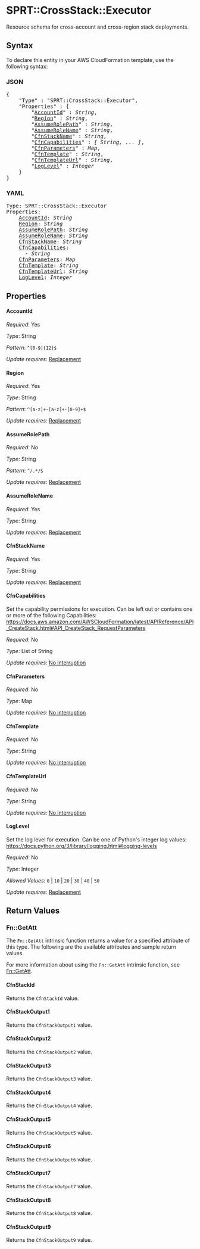 # SPRT::CrossStack::Executor

Resource schema for cross-account and cross-region stack deployments.

## Syntax

To declare this entity in your AWS CloudFormation template, use the following syntax:

### JSON

<pre>
{
    "Type" : "SPRT::CrossStack::Executor",
    "Properties" : {
        "<a href="#accountid" title="AccountId">AccountId</a>" : <i>String</i>,
        "<a href="#region" title="Region">Region</a>" : <i>String</i>,
        "<a href="#assumerolepath" title="AssumeRolePath">AssumeRolePath</a>" : <i>String</i>,
        "<a href="#assumerolename" title="AssumeRoleName">AssumeRoleName</a>" : <i>String</i>,
        "<a href="#cfnstackname" title="CfnStackName">CfnStackName</a>" : <i>String</i>,
        "<a href="#cfncapabilities" title="CfnCapabilities">CfnCapabilities</a>" : <i>[ String, ... ]</i>,
        "<a href="#cfnparameters" title="CfnParameters">CfnParameters</a>" : <i>Map</i>,
        "<a href="#cfntemplate" title="CfnTemplate">CfnTemplate</a>" : <i>String</i>,
        "<a href="#cfntemplateurl" title="CfnTemplateUrl">CfnTemplateUrl</a>" : <i>String</i>,
        "<a href="#loglevel" title="LogLevel">LogLevel</a>" : <i>Integer</i>
    }
}
</pre>

### YAML

<pre>
Type: SPRT::CrossStack::Executor
Properties:
    <a href="#accountid" title="AccountId">AccountId</a>: <i>String</i>
    <a href="#region" title="Region">Region</a>: <i>String</i>
    <a href="#assumerolepath" title="AssumeRolePath">AssumeRolePath</a>: <i>String</i>
    <a href="#assumerolename" title="AssumeRoleName">AssumeRoleName</a>: <i>String</i>
    <a href="#cfnstackname" title="CfnStackName">CfnStackName</a>: <i>String</i>
    <a href="#cfncapabilities" title="CfnCapabilities">CfnCapabilities</a>: <i>
      - String</i>
    <a href="#cfnparameters" title="CfnParameters">CfnParameters</a>: <i>Map</i>
    <a href="#cfntemplate" title="CfnTemplate">CfnTemplate</a>: <i>String</i>
    <a href="#cfntemplateurl" title="CfnTemplateUrl">CfnTemplateUrl</a>: <i>String</i>
    <a href="#loglevel" title="LogLevel">LogLevel</a>: <i>Integer</i>
</pre>

## Properties

#### AccountId

_Required_: Yes

_Type_: String

_Pattern_: <code>^[0-9]{12}$</code>

_Update requires_: [Replacement](https://docs.aws.amazon.com/AWSCloudFormation/latest/UserGuide/using-cfn-updating-stacks-update-behaviors.html#update-replacement)

#### Region

_Required_: Yes

_Type_: String

_Pattern_: <code>^[a-z]+-[a-z]+-[0-9]+$</code>

_Update requires_: [Replacement](https://docs.aws.amazon.com/AWSCloudFormation/latest/UserGuide/using-cfn-updating-stacks-update-behaviors.html#update-replacement)

#### AssumeRolePath

_Required_: No

_Type_: String

_Pattern_: <code>^/.*/$</code>

_Update requires_: [Replacement](https://docs.aws.amazon.com/AWSCloudFormation/latest/UserGuide/using-cfn-updating-stacks-update-behaviors.html#update-replacement)

#### AssumeRoleName

_Required_: Yes

_Type_: String

_Update requires_: [Replacement](https://docs.aws.amazon.com/AWSCloudFormation/latest/UserGuide/using-cfn-updating-stacks-update-behaviors.html#update-replacement)

#### CfnStackName

_Required_: Yes

_Type_: String

_Update requires_: [Replacement](https://docs.aws.amazon.com/AWSCloudFormation/latest/UserGuide/using-cfn-updating-stacks-update-behaviors.html#update-replacement)

#### CfnCapabilities

Set the capability permissions for execution. Can be left out or contains one or more of the following Capabilities: https://docs.aws.amazon.com/AWSCloudFormation/latest/APIReference/API_CreateStack.html#API_CreateStack_RequestParameters

_Required_: No

_Type_: List of String

_Update requires_: [No interruption](https://docs.aws.amazon.com/AWSCloudFormation/latest/UserGuide/using-cfn-updating-stacks-update-behaviors.html#update-no-interrupt)

#### CfnParameters

_Required_: No

_Type_: Map

_Update requires_: [No interruption](https://docs.aws.amazon.com/AWSCloudFormation/latest/UserGuide/using-cfn-updating-stacks-update-behaviors.html#update-no-interrupt)

#### CfnTemplate

_Required_: No

_Type_: String

_Update requires_: [No interruption](https://docs.aws.amazon.com/AWSCloudFormation/latest/UserGuide/using-cfn-updating-stacks-update-behaviors.html#update-no-interrupt)

#### CfnTemplateUrl

_Required_: No

_Type_: String

_Update requires_: [No interruption](https://docs.aws.amazon.com/AWSCloudFormation/latest/UserGuide/using-cfn-updating-stacks-update-behaviors.html#update-no-interrupt)

#### LogLevel

Set the log level for execution. Can be one of Python's integer log values: https://docs.python.org/3/library/logging.html#logging-levels

_Required_: No

_Type_: Integer

_Allowed Values_: <code>0</code> | <code>10</code> | <code>20</code> | <code>30</code> | <code>40</code> | <code>50</code>

_Update requires_: [Replacement](https://docs.aws.amazon.com/AWSCloudFormation/latest/UserGuide/using-cfn-updating-stacks-update-behaviors.html#update-replacement)

## Return Values

### Fn::GetAtt

The `Fn::GetAtt` intrinsic function returns a value for a specified attribute of this type. The following are the available attributes and sample return values.

For more information about using the `Fn::GetAtt` intrinsic function, see [Fn::GetAtt](https://docs.aws.amazon.com/AWSCloudFormation/latest/UserGuide/intrinsic-function-reference-getatt.html).

#### CfnStackId

Returns the <code>CfnStackId</code> value.

#### CfnStackOutput1

Returns the <code>CfnStackOutput1</code> value.

#### CfnStackOutput2

Returns the <code>CfnStackOutput2</code> value.

#### CfnStackOutput3

Returns the <code>CfnStackOutput3</code> value.

#### CfnStackOutput4

Returns the <code>CfnStackOutput4</code> value.

#### CfnStackOutput5

Returns the <code>CfnStackOutput5</code> value.

#### CfnStackOutput6

Returns the <code>CfnStackOutput6</code> value.

#### CfnStackOutput7

Returns the <code>CfnStackOutput7</code> value.

#### CfnStackOutput8

Returns the <code>CfnStackOutput8</code> value.

#### CfnStackOutput9

Returns the <code>CfnStackOutput9</code> value.


